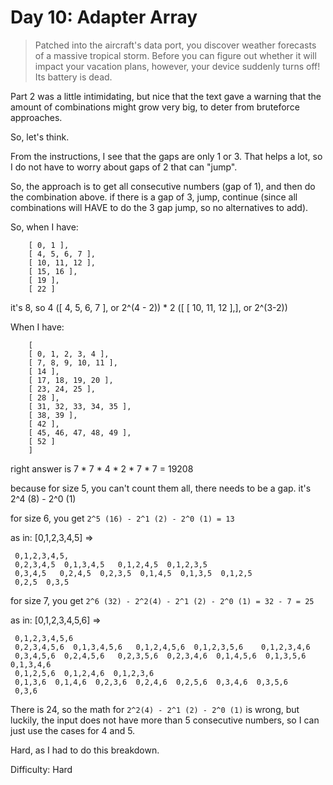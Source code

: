 # Day 10: Adapter Array

> Patched into the aircraft's data port, you discover weather forecasts of a massive tropical storm. 
> Before you can figure out whether it will impact your vacation plans, however, your device suddenly turns off!
> Its battery is dead.

Part 2 was a little intimidating, but nice that the text gave a warning that 
the amount of combinations might grow very big, to deter from bruteforce approaches.

So, let's think.

From the instructions, I see that the gaps are only 1 or 3. That helps a lot, so I do not have 
to worry about gaps of 2 that can "jump". 

So, the approach is to get all consecutive numbers (gap of 1), and then do the combination above. 
if there is a gap of 3, jump, continue (since all combinations will HAVE to do the 3 gap jump, so no 
alternatives to add).

So, when I have:

        [ 0, 1 ],
        [ 4, 5, 6, 7 ],
        [ 10, 11, 12 ],
        [ 15, 16 ],
        [ 19 ],
        [ 22 ]

it's 8, so 4 ([ 4, 5, 6, 7 ], or 2^(4 - 2)) * 2 ([ [ 10, 11, 12 ],], or 2^(3-2))

When I have: 

        [
        [ 0, 1, 2, 3, 4 ],
        [ 7, 8, 9, 10, 11 ],
        [ 14 ],
        [ 17, 18, 19, 20 ],
        [ 23, 24, 25 ],
        [ 28 ],
        [ 31, 32, 33, 34, 35 ],
        [ 38, 39 ],
        [ 42 ],
        [ 45, 46, 47, 48, 49 ],
        [ 52 ]
        ]

right answer is  7 * 7 * 4 * 2 * 7 * 7  = 19208

because for size 5, you can't count them all, there needs to be a gap. it's 2^4 (8) - 2^0 (1)

for size 6, you get `2^5 (16) - 2^1 (2) - 2^0 (1) = 13`

 as in: [0,1,2,3,4,5] => 

     0,1,2,3,4,5, 
     0,2,3,4,5  0,1,3,4,5   0,1,2,4,5  0,1,2,3,5
     0,3,4,5   0,2,4,5  0,2,3,5  0,1,4,5  0,1,3,5  0,1,2,5
     0,2,5  0,3,5

for size 7, you get `2^6 (32) - 2^2(4) - 2^1 (2) - 2^0 (1) = 32 - 7 = 25`

 as in: [0,1,2,3,4,5,6] =>

     0,1,2,3,4,5,6
     0,2,3,4,5,6  0,1,3,4,5,6   0,1,2,4,5,6  0,1,2,3,5,6    0,1,2,3,4,6
     0,3,4,5,6  0,2,4,5,6   0,2,3,5,6  0,2,3,4,6  0,1,4,5,6  0,1,3,5,6   0,1,3,4,6
     0,1,2,5,6  0,1,2,4,6  0,1,2,3,6
     0,1,3,6  0,1,4,6  0,2,3,6  0,2,4,6  0,2,5,6  0,3,4,6  0,3,5,6
     0,3,6 

There is 24, so the math for `2^2(4) - 2^1 (2) - 2^0 (1)` is wrong, but luckily, the
input does not have more than 5 consecutive numbers, so I can just use the cases for 4 and 5.

Hard, as I had to do this breakdown.

Difficulty: Hard